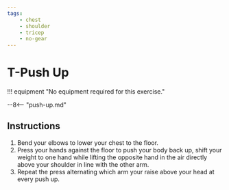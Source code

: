 ```yaml
---
tags:
    - chest
    - shoulder
    - tricep
    - no-gear
---
```


#  T-Push Up

!!! equipment "No equipment required for this exercise."

--8<-- "push-up.md"

## Instructions

1. Bend your elbows to lower your chest to the floor.
2. Press your hands against the floor to push your body back up, shift your weight to one hand while lifting the opposite hand in the air directly above your shoulder in line with the other arm.
3. Repeat the press alternating which arm your raise above your head at every push up.